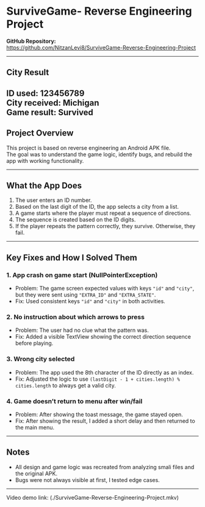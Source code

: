 # SurviveGame- Reverse Engineering Project

**GitHub Repository:**  
https://github.com/NitzanLevi8/SurviveGame-Reverse-Engineering-Project

---

## City Result

**ID used:** 123456789  
**City received:** Michigan  
**Game result:** Survived  
---

## Project Overview

This project is based on reverse engineering an Android APK file.  
The goal was to understand the game logic, identify bugs, and rebuild the app with working functionality.

---

## What the App Does

1. The user enters an ID number.
2. Based on the last digit of the ID, the app selects a city from a list.
3. A game starts where the player must repeat a sequence of directions.
4. The sequence is created based on the ID digits.
5. If the player repeats the pattern correctly, they survive. Otherwise, they fail.

---

## Key Fixes and How I Solved Them

### 1. **App crash on game start (NullPointerException)**
- Problem: The game screen expected values with keys `"id"` and `"city"`, but they were sent using `"EXTRA_ID"` and `"EXTRA_STATE"`.
- Fix: Used consistent keys `"id"` and `"city"` in both activities.

### 2. **No instruction about which arrows to press**
- Problem: The user had no clue what the pattern was.
- Fix: Added a visible TextView showing the correct direction sequence before playing.

### 3. **Wrong city selected**
- Problem: The app used the 8th character of the ID directly as an index.
- Fix: Adjusted the logic to use `(lastDigit - 1 + cities.length) % cities.length` to always get a valid city.

### 4. **Game doesn’t return to menu after win/fail**
- Problem: After showing the toast message, the game stayed open.
- Fix: After showing the result, I added a short delay and then returned to the main menu.

---

## Notes

- All design and game logic was recreated from analyzing smali files and the original APK.
- Bugs were not always visible at first, I tested edge cases.
---

Video demo link: (./SurviveGame-Reverse-Engineering-Project.mkv)
